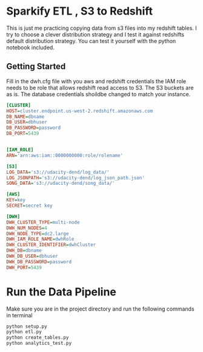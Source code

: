 # Sparkify ETL , S3 to Redshift

This is just me practicing copying data from s3 files into my redshift tables. I try to choose
a clever distribution strategy and I test it against redshifts default distribution strategy. 
You can test it yourself with the python notebook included.

## Getting Started

Fill in the dwh.cfg file with you aws and redshift credentials the IAM role needs to be role that allows 
redshift read access to S3. The S3 buckets are as is. The database credentials shoildbe changed to match your
instance.

```ini
[CLUSTER]
HOST=cluster.endpoint.us-west-2.redshift.amazonaws.com
DB_NAME=dbname
DB_USER=dbhuser
DB_PASSWORD=password
DB_PORT=5439


[IAM_ROLE]
ARN='arn:aws:iam::0000000000:role/rolename'

[S3]
LOG_DATA='s3://udacity-dend/log_data/'
LOG_JSONPATH='s3://udacity-dend/log_json_path.json'
SONG_DATA='s3://udacity-dend/song_data/'

[AWS]
KEY=key
SECRET=secret key

[DWH]
DWH_CLUSTER_TYPE=multi-node
DWH_NUM_NODES=4
DWH_NODE_TYPE=dc2.large
DWH_IAM_ROLE_NAME=dwhRole
DWH_CLUSTER_IDENTIFIER=dwhCluster
DWH_DB=dbname
DWH_DB_USER=dbhuser
DWH_DB_PASSWORD=password
DWH_PORT=5439
```

# Run the Data Pipeline
Make sure you are in the project directory and run the following commands in terminal
```python 
python setup.py
python etl.py
python create_tables.py
python analytics_test.py
```
